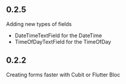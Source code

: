 ## 0.2.5

Adding new types of fields
- DateTimeTextField for the DateTime
- TimeOfDayTextField for the TimeOfDay

## 0.2.2

Creating forms faster with Cubit or Flutter Bloc
